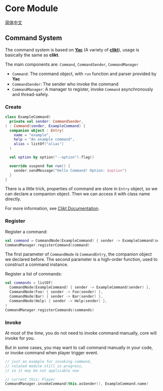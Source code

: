 # Core Module

[简体中文](README.zh-CN.md)

## Command System

The command system is based on [**Yac**](https://githubfast.com/Colerar/Yac)
(A variety of [**clikt**](https://ajalt.github.io/clikt/)),
usage is basically the same as **clikt**.

The main components are: `Command`, `CommandSender`, `CommandManager`

- `Command`: The command object, with `run` function and parser provided by **Yac**
- `CommandSender`: The sender who invoke the command
- `CommandManager`: A manager to register, invoke `Command` asynchronously and thread-safely.

### Create

```kotlin
class ExampleCommand(
  private val sender: CommandSender,
) : Command(sender, ExampleCommand) {
  companion object : Entry(
    name = "example",
    help = "An example command",
    alias = listOf("alias")
  )

  val option by option("--option").flag()

  override suspend fun run() {
    sender.sendMessage("Hello Command! Option: $option")
  }
}
```

There is a little trick, properties of command are store in `Entry` object,
so we can declare a companion object.
Then we can access it with class name directly.

For more information, see [Clikt Documentation](https://ajalt.github.io/clikt/).

### Register

Register a command:

```kotlin
val command = CommandNode(ExampleCommand) { sender -> ExampleCommand(sender) }
CommandManager.registerCommand(command)
```

The first parameter of `CommandNode` is `CommandEntry`, the companion object we declared before.
The second parameter is a high-order function, used to construct a command instance.

Register a list of commands:

```kotlin
val commands = listOf(
  CommandNode(ExampleCommand) { sender -> ExampleCommand(sender) },
  CommandNode(Foo) { sender -> Foo(sender) },
  CommandNode(Bar) { sender -> Bar(sender) },
  CommandNode(Help) { sender -> Help(sender) },
)
CommandManager.registerCommands(commands)
```

### Invoke

At most of the time, you do not need to invoke command manually, core will invoke for you.

But in some cases, you may want to call command manually in your code, 
or invoke command when player trigger event.

```kotlin
// just an example for invoking command, 
// related module still in progress,
// so it may be not applicable now

// current this: Player
CommandManager.invokeCommand(this.asSender(), ExampleCommand.name)
```
